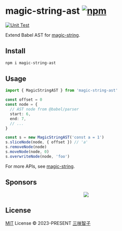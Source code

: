 # magic-string-ast [![npm](https://img.shields.io/npm/v/magic-string-ast.svg)](https://npmjs.com/package/magic-string-ast)

[![Unit Test](https://github.com/sxzz/magic-string-ast/actions/workflows/unit-test.yml/badge.svg)](https://github.com/sxzz/magic-string-ast/actions/workflows/unit-test.yml)

Extend Babel AST for [magic-string](https://github.com/rich-harris/magic-string).

## Install

```bash
npm i magic-string-ast
```

## Usage

```ts
import { MagicStringAST } from 'magic-string-ast'

const offset = 0
const node = {
  // AST node from @babel/parser
  start: 6,
  end: 7,
  // ...
}

const s = new MagicStringAST('const a = 1')
s.sliceNode(node, { offset }) // 'a'
s.removeNode(node)
s.moveNode(node, 0)
s.overwriteNode(node, 'foo')
```

For more APIs, see [magic-string](https://github.com/rich-harris/magic-string#usage).

## Sponsors

<p align="center">
  <a href="https://cdn.jsdelivr.net/gh/sxzz/sponsors/sponsors.svg">
    <img src='https://cdn.jsdelivr.net/gh/sxzz/sponsors/sponsors.svg'/>
  </a>
</p>

## License

[MIT](./LICENSE) License © 2023-PRESENT [三咲智子](https://github.com/sxzz)
